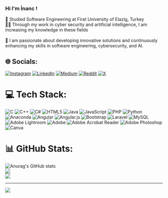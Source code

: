 ### Hi I'm İnanc !

🏫 Studied Software Engineering at Firat University of Elazig, Turkey<br/>
🧑‍💼 Through my work in cyber security and artificial intelligence, I am increasing my knowledge in these fields<br/><br/>
🌟 I am passionate about developing innovative solutions and continuously enhancing my skills in software engineering, cybersecurity, and AI.

## 🌐 Socials:
[![Instagram](https://img.shields.io/badge/Instagram-%23E4405F.svg?logo=Instagram&logoColor=white)](https://instagram.com/inanccolk_) [![LinkedIn](https://img.shields.io/badge/LinkedIn-%230077B5.svg?logo=linkedin&logoColor=white)](https://linkedin.com/in/colak-inanc12) [![Medium](https://img.shields.io/badge/Medium-12100E?logo=medium&logoColor=white)](https://medium.com/@colak.inanc12) [![Reddit](https://img.shields.io/badge/Reddit-%23FF4500.svg?logo=Reddit&logoColor=white)](https://reddit.com/user/colak_inanc00) [![X](https://img.shields.io/badge/X-black.svg?logo=X&logoColor=white)](https://x.com/colak_inanc0) 

# 💻 Tech Stack:
![C](https://img.shields.io/badge/c-%2300599C.svg?style=for-the-badge&logo=c&logoColor=white) ![C++](https://img.shields.io/badge/c++-%2300599C.svg?style=for-the-badge&logo=c%2B%2B&logoColor=white) ![C#](https://img.shields.io/badge/c%23-%23239120.svg?style=for-the-badge&logo=csharp&logoColor=white) ![HTML5](https://img.shields.io/badge/html5-%23E34F26.svg?style=for-the-badge&logo=html5&logoColor=white) ![Java](https://img.shields.io/badge/java-%23ED8B00.svg?style=for-the-badge&logo=openjdk&logoColor=white) ![JavaScript](https://img.shields.io/badge/javascript-%23323330.svg?style=for-the-badge&logo=javascript&logoColor=%23F7DF1E) ![PHP](https://img.shields.io/badge/php-%23777BB4.svg?style=for-the-badge&logo=php&logoColor=white) ![Python](https://img.shields.io/badge/python-3670A0?style=for-the-badge&logo=python&logoColor=ffdd54) ![Anaconda](https://img.shields.io/badge/Anaconda-%2344A833.svg?style=for-the-badge&logo=anaconda&logoColor=white) ![Angular](https://img.shields.io/badge/angular-%23DD0031.svg?style=for-the-badge&logo=angular&logoColor=white) ![Angular.js](https://img.shields.io/badge/angular.js-%23E23237.svg?style=for-the-badge&logo=angularjs&logoColor=white) ![Bootstrap](https://img.shields.io/badge/bootstrap-%238511FA.svg?style=for-the-badge&logo=bootstrap&logoColor=white) ![Laravel](https://img.shields.io/badge/laravel-%23FF2D20.svg?style=for-the-badge&logo=laravel&logoColor=white) ![MySQL](https://img.shields.io/badge/mysql-4479A1.svg?style=for-the-badge&logo=mysql&logoColor=white) ![Adobe Lightroom](https://img.shields.io/badge/Adobe%20Lightroom-31A8FF.svg?style=for-the-badge&logo=Adobe%20Lightroom&logoColor=white) ![Adobe](https://img.shields.io/badge/adobe-%23FF0000.svg?style=for-the-badge&logo=adobe&logoColor=white) ![Adobe Acrobat Reader](https://img.shields.io/badge/Adobe%20Acrobat%20Reader-EC1C24.svg?style=for-the-badge&logo=Adobe%20Acrobat%20Reader&logoColor=white) ![Adobe Photoshop](https://img.shields.io/badge/adobe%20photoshop-%2331A8FF.svg?style=for-the-badge&logo=adobe%20photoshop&logoColor=white) ![Canva](https://img.shields.io/badge/Canva-%2300C4CC.svg?style=for-the-badge&logo=Canva&logoColor=white)
# 📊 GitHub Stats:
![Anurag's GitHub stats](https://github-readme-stats.vercel.app/api?username=colak-inanc&show_icons=true&theme=radical)<br/>
![](https://github-readme-streak-stats.herokuapp.com/?user=colak-inanc&theme=radical&hide_border=false)<br/>
![](https://github-readme-stats.vercel.app/api/top-langs/?username=colak-inanc&theme=radical&hide_border=false&include_all_commits=false&count_private=false&layout=compact)

---
[![](https://visitcount.itsvg.in/api?id=colak-inanc&icon=0&color=0)](https://visitcount.itsvg.in)

<!-- Proudly created with GPRM ( https://gprm.itsvg.in ) -->
